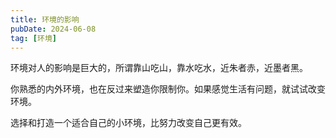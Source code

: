 ```yaml
---
title: 环境的影响
pubDate: 2024-06-08
tag: [环境]
---
```


环境对人的影响是巨大的，所谓靠山吃山，靠水吃水，近朱者赤，近墨者黑。

你熟悉的内外环境，也在反过来塑造你限制你。如果感觉生活有问题，就试试改变环境。

选择和打造一个适合自己的小环境，比努力改变自己更有效。
